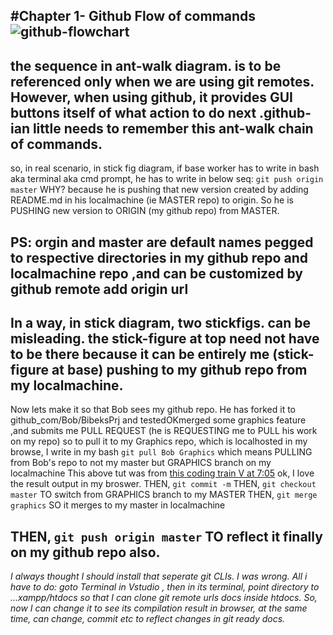 
#Chapter 1- Github Flow of commands
![github-flowchart](https://user-images.githubusercontent.com/11883023/119141875-8756ad80-ba65-11eb-94e1-9810bf54e158.jpg)
--
the sequence in ant-walk diagram. is to be referenced only when we are using git remotes. However, when using github, it provides GUI buttons itself of what action to do next .github-ian little needs to remember this ant-walk chain of commands.
 --
so, in real scenario, in stick fig diagram, if base worker has to write in bash aka terminal aka cmd prompt, he has to write in below seq:
`git push origin master`
WHY? because he is pushing that new version created by adding README.md in his localmachine (ie MASTER repo) to origin.
So he is PUSHING new version to ORIGIN (my github repo) from MASTER.

PS: orgin and master are default names pegged to respective directories in my github repo and localmachine repo ,and can be customized by github remote add origin url
---
In a way, in stick diagram, two stickfigs. can be misleading. the stick-figure at top need not have to be there because it can be entirely me (stick-figure at base) pushing to my github repo from my localmachine.
---
Now lets make it so that Bob sees my github repo. He has forked it to github_com/Bob/BibeksPrj and testedOKmerged some graphics feature ,and submits me PULL REQUEST (he is REQUESTING me to PULL his work on my repo)
so to pull it to my Graphics repo, which is localhosted in my browse, I write in my bash
`git pull Bob Graphics`
which means PULLING from Bob's repo to not my master but GRAPHICS branch on my localmachine
This above tut was from [this coding train V at 7:05](https://www.youtube.com/watch?v=lR_hYwCAaH4)
ok, I love the result output in my broswer.
THEN,  `git commit -m`
THEN, `git checkout master` TO switch from GRAPHICS branch to my MASTER
THEN, `git merge graphics` SO it merges to my master in localmachine

THEN, `git push origin master` TO reflect it finally on my github repo also.
--
*I always thought I should install that seperate git CLIs. I was wrong. 
All i have to do: goto Terminal in Vstudio , then in its terminal, point directory to ...xampp/htdocs so that I can clone git remote urls docs inside htdocs. So, now I can change it to see its compilation result in browser, at the same time, can change, commit etc to reflect changes in git ready docs.*
